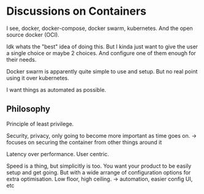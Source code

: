 # Discussions on Containers

I see, docker, docker-compose, docker swarm, kubernetes. And the open source docker (OCI).

Idk whats the "best" idea of doing this. But I kinda just want to give the user a single choice or maybe 2 choices. And configure one of them enough for their needs.

Docker swarm is apparently quite simple to use and setup. But no real point using it over kubernetes.

I want things as automated as possible.

## Philosophy

Principle of least privilege.

Security, privacy, only going to become more important as time goes on.
-> focuses on securing the container from other things around it

Latency over performance. User centric.

Speed is a thing, but simplicitly is too. You want your product to be easily setup and get going. But with a wide arrange of configuration options for extra optimisation. Low floor, high ceiling.
-> automation, easier config UI, etc
